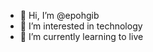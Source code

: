 - 👋 Hi, I’m @epohgib
- 👀 I’m interested in technology
- 🌱 I’m currently learning to live

<!---
epohgib/epohgib is a ✨ special ✨ repository because its `README.md` (this file) appears on your GitHub profile.
You can click the Preview link to take a look at your changes.
--->
